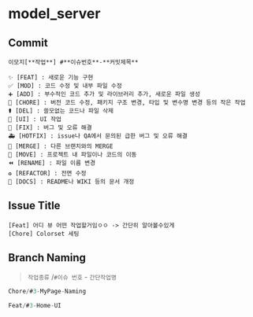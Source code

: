 # model_server

## Commit

```plaintext
이모지[**작업**] #**이슈번호**-**커밋제목**

✨ [FEAT] : 새로운 기능 구현
✅ [MOD] : 코드 수정 및 내부 파일 수정
➕ [ADD] : 부수적인 코드 추가 및 라이브러리 추가, 새로운 파일 생성
🎀 [CHORE] : 버전 코드 수정, 패키지 구조 변경, 타입 및 변수명 변경 등의 작은 작업
⚰️ [DEL] : 쓸모없는 코드나 파일 삭제
💄 [UI] : UI 작업
🔨 [FIX] : 버그 및 오류 해결
🚑️ [HOTFIX] : issue나 QA에서 문의된 급한 버그 및 오류 해결
🔀 [MERGE] : 다른 브랜치와의 MERGE
🚚 [MOVE] : 프로젝트 내 파일이나 코드의 이동
⏪️ [RENAME] : 파일 이름 변경
♻️ [REFACTOR] : 전면 수정
📝 [DOCS] : README나 WIKI 등의 문서 개정
```

## Issue Title

```plaintext
[Feat] 어디 뷰 어떤 작업할거임ㅇㅇ -> 간단히 알아볼수있게
[Chore] Colorset 세팅
```

## Branch Naming

> `작업종류` /`#이슈 번호` - `간단작업명`
> 

```swift
Chore/#3-MyPage-Naming

Feat/#3-Home-UI
```

